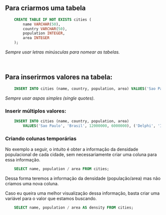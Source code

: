 ## Para criarmos uma tabela

```sql
    CREATE TABLE IF NOT EXISTS cities (
        name VARCHAR(50), 
        country VARCHAR(50),
        population INTEGER, 
        area INTEGER
    );
``` 
*Sempre usar letras minúsculas para nomear as tabelas.*


</br>


## Para inserirmos valores na tabela:


```sql 
    INSERT INTO cities (name, country, population, area) VALUES('Sao Paulo', 'Brasil', 12000000, 6000000); 
```
*Sempre usar aspas simples (single quotes).*

### Inserir múltiplos valores:
```sql 
    INSERT INTO cities (name, country, population, area) 
        VALUES('Sao Paulo', 'Brasil', 12000000, 6000000), ('Delphi', 'India', 25403262, 12540); 
```



### Criando colunas temporárias

No exemplo a seguir, o intuito é obter a informação da densidade populacional
de cada cidade, sem necessariamente criar uma coluna para essa informação.


```sql 
    SELECT name, population / area FROM cities; 
```

Dessa forma teremos a informação da densidade (população/area) mas não criamos uma nova coluna. 

Caso eu queira uma melhor visualização dessa informação, basta criar uma variável para o valor que estamos buscando. 

```sql 
    SELECT name, population / area AS density FROM cities; 
```

